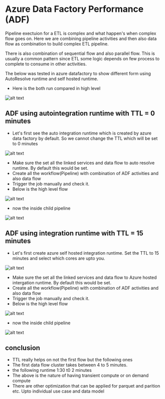 # Azure Data Factory Performance (ADF)

Pipeline exectuion for a ETL is complex and what happen's when complex flow goes on. Here we are combining pipeline activities and then also data flow as combination to build complex ETL pipeline.

There is also combination of sequential flow and also parallel flow. This is usually a common pattern since ETL some logic depends on few process to complete to consume in other activities.

The below was tested in azure datafactory to show different form using AutoResolve runtime and self hosted runtime.

- Here is the both run compared in high level

![alt text](https://github.com/balakreshnan/Accenture/blob/master/images/adfopt3.jpg "ADF")

## ADF using autointegration runtime with TTL = 0 minutes

- Let's first see the auto integration runtime which is created by azure data factory by default. So we cannot change the TTL which will be set to 0 minutes

![alt text](https://github.com/balakreshnan/Accenture/blob/master/images/adfopt1.jpg "ADF")

- Make sure the set all the linked services and data flow to auto resolve runtime. By default this would be set.
- Create all the workflow(Pipeline) with combination of ADF activities and also data flow
- Trigger the job manually and check it.
- Below is the high level flow

![alt text](https://github.com/balakreshnan/Accenture/blob/master/images/adfopt4.jpg "ADF")

- now the inside child pipeline 

![alt text](https://github.com/balakreshnan/Accenture/blob/master/images/adfopt5.jpg "ADF")


## ADF using integration runtime with TTL = 15 minutes

- Let's first create azure self hosted integration runtime. Set the TTL to 15 minutes and select which cores are upto you.

![alt text](https://github.com/balakreshnan/Accenture/blob/master/images/adfopt2.jpg "ADF")

- Make sure the set all the linked services and data flow to Azure hosted intergation runtime. By default this would be set.
- Create all the workflow(Pipeline) with combination of ADF activities and also data flow
- Trigger the job manually and check it.
- Below is the high level flow

![alt text](https://github.com/balakreshnan/Accenture/blob/master/images/adfopt6.jpg "ADF")

- now the inside child pipeline 

![alt text](https://github.com/balakreshnan/Accenture/blob/master/images/adfopt7.jpg "ADF")

## conclusion

- TTL really helps on not the first flow but the following ones
- The first data flow cluster takes between 4 to 5 minutes.
- the following runtime 1:30 t0 2 minutes
- The above is the nature of having transient compute or on demand compute
- There are other optimization that can be applied for parquet and parition etc. Upto individual use case and data model